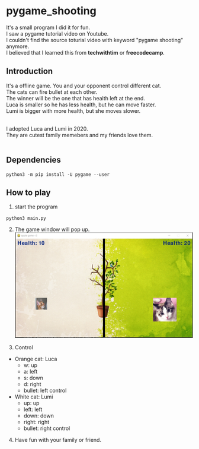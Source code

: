 # pygame_shooting
It's a small program I did it for fun. <br />
I saw a pygame tutorial video on Youtube. <br />
I couldn't find the source toturial video with keyword "pygame shooting" anymore.<br />
I believed that I learned this from **techwithtim** or **freecodecamp**. <br />

## Introduction
It's a offline game.
You and your opponent control different cat. <br />
The cats can fire bullet at each other. <br />
The winner will be the one that has health left at the end. <br />
Luca is smaller so he has less health, but he can move faster. <br />
Lumi is bigger with more health, but she moves slower. <br /><br />

I adopted Luca and Lumi in 2020. <br />
They are cutest family memebers and my friends love them. <br /> <br />

## Dependencies
```
python3 -m pip install -U pygame --user
```

## How to play
1. start the program
```
python3 main.py
```
2. The game window will pop up.
![Screenshot](./pic/demo.jpg)

3. Control
- Orange cat: Luca
    - w: up
    - a: left
    - s: down
    - d: right
    - bullet: left control
- White cat: Lumi
    - up: up
    - left: left
    - down: down
    - right: right
    - bullet: right control

4.  Have fun with your family or friend.
